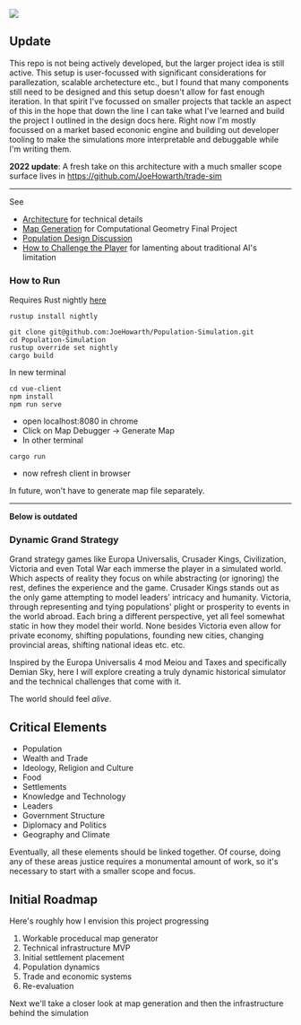 [![](https://tokei.rs/b1/github/JoeHowarth/Population-Simulation?category=code&exclude=*.json)](http://github.com/JoeHowarth/Population-Simulation)

## Update

This repo is not being actively developed, but the larger project idea is still active. This setup is user-focussed with significant considerations for parallezation, scalable archetecture etc., but I found that many components still need to be designed and this setup doesn't allow for fast enough iteration. In that spirit I've focussed on smaller projects that tackle an aspect of this in the hope that down the line I can take what I've learned and build the project I outlined in the design docs here. Right now I'm mostly focussed on a market based econonic engine and building out developer tooling to make the simulations more interpretable and debuggable while I'm writing them.

**2022 update**: A fresh take on this architecture with a much smaller scope surface lives in https://github.com/JoeHowarth/trade-sim

-----------

See
- [Architecture](design_docs/Architecture.md) for technical details
- [Map Generation](design_docs/MapGen_README.md) for Computational Geometry Final Project
- [Population Design Discussion](design_docs/PopulationDesign.md)
- [How to Challenge the Player](design_docs/ChallengingThePlayer.md) for lamenting about traditional AI's limitation


### How to Run

Requires Rust nightly [here](https://www.rust-lang.org/tools/install)

    rustup install nightly
    
    git clone git@github.com:JoeHowarth/Population-Simulation.git
    cd Population-Simulation
    rustup override set nightly
    cargo build
    
In new terminal

    cd vue-client
    npm install
    npm run serve

- open localhost:8080 in chrome
- Click on Map Debugger -> Generate Map
- In other terminal

``` 
cargo run
```

- now refresh client in browser


In future, won't have to generate map file separately.
   

---
**Below is outdated**

### Dynamic Grand Strategy 

Grand strategy games like Europa Universalis, Crusader Kings, Civilization, Victoria
and even Total War each immerse the player in a simulated world.
Which aspects of reality they focus on while abstracting (or ignoring) the rest,
defines the experience and the game.
Crusader Kings stands out as the only game attempting to model
leaders' intricacy and humanity.
Victoria, through representing and tying populations' plight or prosperity to events
in the world abroad.
Each bring a different perspective, yet all feel somewhat static in how they model
their world.
None besides Victoria even allow for private economy, shifting populations,
founding new cities, changing provincial areas, shifting national ideas etc. etc.

Inspired by the Europa Universalis 4 mod Meiou and Taxes and specifically Demian Sky,
here I will explore creating a truly dynamic historical simulator and the
technical challenges that come with it.

The world should feel *alive*.


Critical Elements
--------

- Population
- Wealth and Trade
- Ideology, Religion and Culture
- Food
- Settlements
- Knowledge and Technology
- Leaders
- Government Structure
- Diplomacy and Politics
- Geography and Climate

Eventually, all these elements should be linked together.
Of course, doing any of these areas justice requires a monumental amount of work,
so it's necessary to start with a smaller scope and focus.

Initial Roadmap
-----------------

Here's roughly how I envision this project progressing

1. Workable proceducal map generator
2. Technical infrastructure MVP
3. Initial settlement placement
4. Population dynamics
5. Trade and economic systems
6. Re-evaluation


Next we'll take a closer look at map generation and then the infrastructure behind the
simulation
